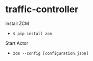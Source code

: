 # traffic-controller

Install ZCM
* ``` $ pip install zcm ```

Start Actor
* ```zcm --config [configuration.json]```
